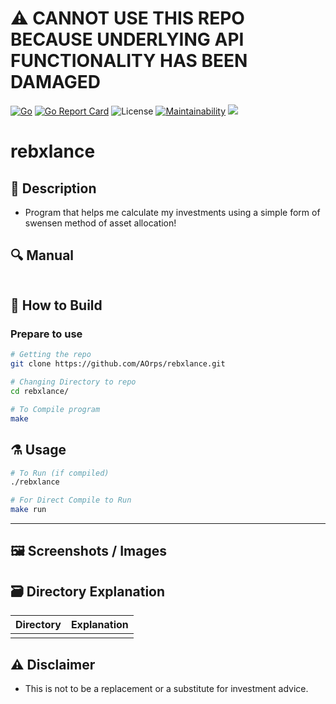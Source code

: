 # :warning: CANNOT USE THIS REPO BECAUSE UNDERLYING API FUNCTIONALITY HAS BEEN DAMAGED

[![Go](https://github.com/AOrps/rebxlance/actions/workflows/go.yml/badge.svg)](https://github.com/AOrps/rebxlance/actions/workflows/go.yml)
[![Go Report Card](https://goreportcard.com/badge/github.com/AOrps/rebxlance)](https://goreportcard.com/report/github.com/AOrps/rebxlance)
![License](https://img.shields.io/github/license/AOrps/rebxlance)
[![Maintainability](https://api.codeclimate.com/v1/badges/4e5372c279e42457ecfb/maintainability)](https://codeclimate.com/github/AOrps/rebxlance/maintainability)
[![](https://img.shields.io/badge/Layout-Go%20Standard-informational)](https://github.com/golang-standards/project-layout)
# rebxlance
<!-- rebxlance logo -->

## :memo: Description
- Program that helps me calculate my investments using a simple form of swensen method of asset allocation!

## :mag: Manual

```txt

```

## :hammer: How to Build
### Prepare to use
```sh
# Getting the repo
git clone https://github.com/AOrps/rebxlance.git

# Changing Directory to repo
cd rebxlance/

# To Compile program
make
```

## :alembic: Usage
```sh
# To Run (if compiled)
./rebxlance

# For Direct Compile to Run
make run
```

---

## :framed_picture: Screenshots / Images

## :card_file_box: Directory Explanation

| Directory | Explanation
| :-------: | :---------
|  | 


## :warning: Disclaimer
- This is not to be a replacement or a substitute for investment advice. 
